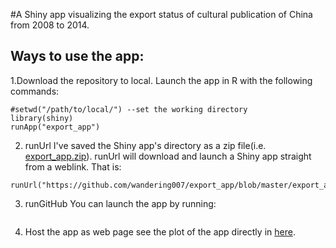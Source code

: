 #A Shiny app visualizing the export status of cultural publication of China from 2008 to 2014.

Ways to use the app:
--------------------

1.Download the repository to local. Launch the app in R with the following commands:

```#install.packages("shiny")
#setwd("/path/to/local/") --set the working directory
library(shiny)
runApp("export_app")
```

2. runUrl
I've saved the Shiny app's directory as a zip file(i.e. [export_app.zip](https://github.com/wandering007/export_app/blob/master/export_app.zip)).
runUrl will download and launch a Shiny app straight from a weblink. That is:

```library(shiny)
runUrl("https://github.com/wandering007/export_app/blob/master/export_app.zip")
```

3. runGitHub
You can launch the app by running:
```runGitHub("https://github.com/wandering007/export_app", "<your name>")
```
4. Host the app as web page
see the plot of the app directly in [here](wandering007.shinyapps.io).